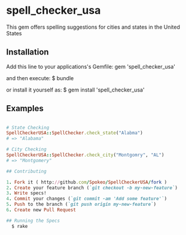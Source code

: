 # spell_checker_usa
This gem offers spelling suggestions for cities and states in the United States

## Installation

Add this line to your applications's Gemfile:
  gem 'spell_checker_usa'

and then execute:
  $ bundle

or install it yourself as:
  $ gem install 'spell_checker_usa'

## Examples
```ruby

# State Checking
SpellCheckerUSA::SpellChecker.check_state("Alabma")
# => "Alabama"

# City Checking
SpellCheckerUSA::SpellChecker.check_city("Montgomry", "AL")
# => "Montgomery"

## Contributing

1. Fork it ( http://github.com/Spokeo/SpellCheckerUSA/fork )
2. Create your feature branch (`git checkout -b my-new-feature`)
3. Write specs!
4. Commit your changes (`git commit -am 'Add some feature'`)
5. Push to the branch (`git push origin my-new-feature`)
6. Create new Pull Request

## Running the Specs
  $ rake
